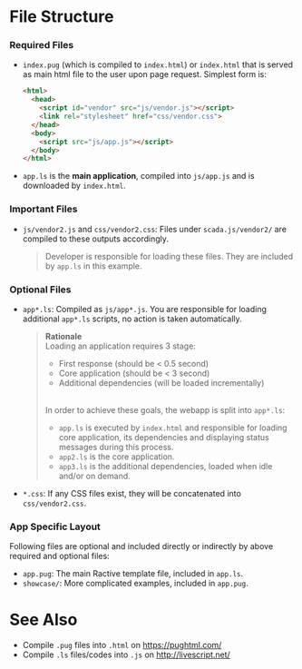 # File Structure  

### Required Files

* `index.pug` (which is compiled to `index.html`) or `index.html` that is served as main html file to the user upon page request. Simplest form is:

    ```html
    <html>
      <head>
        <script id="vendor" src="js/vendor.js"></script>
        <link rel="stylesheet" href="css/vendor.css">
      </head>
      <body>
        <script src="js/app.js"></script>
      </body>
    </html>
    ```

* `app.ls` is the **main application**, compiled into `js/app.js` and is downloaded by `index.html`.

### Important Files

* `js/vendor2.js` and `css/vendor2.css`: Files under `scada.js/vendor2/` are compiled to these outputs accordingly.

  > Developer is responsible for loading these files. They are included by `app.ls` in this example.

### Optional Files

* `app*.ls`: Compiled as `js/app*.js`. You are responsible for loading additional `app*.ls` scripts, no action is taken automatically.

    > **Rationale** <br />
    > Loading an application requires 3 stage:
    >  * First response (should be < 0.5 second)
    >  * Core application (should be < 3 second)
    >  * Additional dependencies (will be loaded incrementally)
    >
    > <br />
    >
    > In order to achieve these goals, the webapp is split into `app*.ls`:
    > 
    >  * `app.ls` is executed by `index.html` and responsible for loading core application, its dependencies and displaying status messages during this process.
    >  * `app2.ls` is the core application.
    >  * `app3.ls` is the additional dependencies, loaded when idle and/or on demand.

* `*.css`: If any CSS files exist, they will be concatenated into `css/vendor2.css`.

### App Specific Layout

Following files are optional and included directly or indirectly by above required and optional files:

* `app.pug`: The main Ractive template file, included in `app.ls`.
* `showcase/`: More complicated examples, included in `app.pug`.

# See Also

* Compile `.pug` files into `.html` on https://pughtml.com/
* Compile `.ls` files/codes into `.js` on http://livescript.net/
